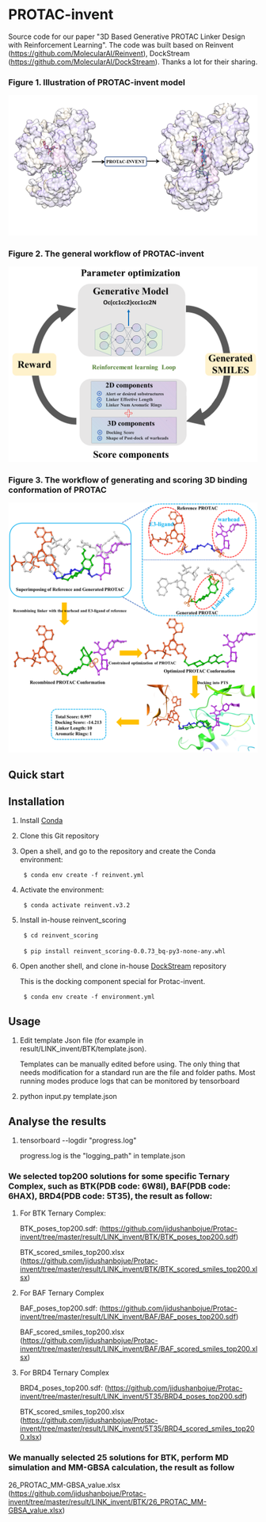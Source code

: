 # PROTAC-invent
Source code for our paper "3D Based Generative PROTAC Linker Design with Reinforcement Learning".
The code was built based on Reinvent (https://github.com/MolecularAI/Reinvent), DockStream (https://github.com/MolecularAI/DockStream).
Thanks a lot for their sharing.


### **Figure 1. Illustration of PROTAC-invent model</center>**
![Figure1](https://github.com/jidushanbojue/Protac-invent/blob/master/my_script/picture/image/figure1.png "Figure1")

### **Figure 2. The general workflow of PROTAC-invent</center>**
![Figure1](https://github.com/jidushanbojue/Protac-invent/blob/master/my_script/picture/image/figure2.png "Figure2")

### **Figure 3. The workflow of generating and scoring 3D binding conformation of PROTAC</center>**
![Figure1](https://github.com/jidushanbojue/Protac-invent/blob/master/my_script/picture/image/figure3.png "Figure3")


## Quick start

Installation
-------------

1. Install [Conda](https://conda.io/projects/conda/en/latest/index.html)
2. Clone this Git repository
3. Open a shell, and go to the repository and create the Conda environment:
   
        $ conda env create -f reinvent.yml

4. Activate the environment:

        $ conda activate reinvent.v3.2

5. Install in-house reinvent_scoring

        $ cd reinvent_scoring

        $ pip install reinvent_scoring-0.0.73_bq-py3-none-any.whl

6. Open another shell, and clone in-house [DockStream](https://github.com/jidushanbojue/DockStream-master) repository

   This is the docking component special for Protac-invent.

        $ conda env create -f environment.yml



## Usage
1. Edit template Json file (for example in result/LINK_invent/BTK/template.json).

   Templates can be manually edited before using. The only thing that needs modification for a standard run are the file and folder paths. Most running modes produce logs that can be monitored by tensorboard
2. python input.py template.json

## Analyse the results

1. tensorboard --logdir "progress.log"

    progress.log is the "logging_path" in template.json

### We selected top200 solutions for some specific Ternary Complex, such as BTK(PDB code: 6W8I), BAF(PDB code: 6HAX), BRD4(PDB code: 5T35), the result as follow:

1. For BTK Ternary Complex:

   BTK_poses_top200.sdf: (https://github.com/jidushanbojue/Protac-invent/tree/master/result/LINK_invent/BTK/BTK_poses_top200.sdf)

   BTK_scored_smiles_top200.xlsx (https://github.com/jidushanbojue/Protac-invent/tree/master/result/LINK_invent/BTK/BTK_scored_smiles_top200.xlsx)

2. For BAF Ternary Complex

   BAF_poses_top200.sdf: (https://github.com/jidushanbojue/Protac-invent/tree/master/result/LINK_invent/BAF/BAF_poses_top200.sdf)

   BAF_scored_smiles_top200.xlsx (https://github.com/jidushanbojue/Protac-invent/tree/master/result/LINK_invent/BAF/BAF_scored_smiles_top200.xlsx)

3. For BRD4 Ternary Complex

   BRD4_poses_top200.sdf: (https://github.com/jidushanbojue/Protac-invent/tree/master/result/LINK_invent/5T35/BRD4_poses_top200.sdf)

   BTK_scored_smiles_top200.xlsx (https://github.com/jidushanbojue/Protac-invent/tree/master/result/LINK_invent/5T35/BRD4_scored_smiles_top200.xlsx)

### We manually selected 25 solutions for BTK, perform MD simulation and MM-GBSA calculation, the result as follow

   26_PROTAC_MM-GBSA_value.xlsx (https://github.com/jidushanbojue/Protac-invent/tree/master/result/LINK_invent/BTK/26_PROTAC_MM-GBSA_value.xlsx)



